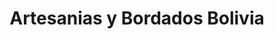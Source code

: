 ---
title: "Artesanias y Bordados Bolivia"
url: /cochabamba/artesanias-y-bordados-bolivia/
shop: tela
---